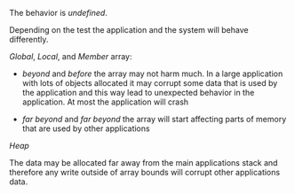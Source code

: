 The behavior is *undefined*.

Depending on the test the application and the system will behave differently.

*Global*, *Local*, and *Member* array:

* *beyond* and *before* the array may not harm much. In a large application with
  lots of objects allocated it may corrupt some data that is used by the
  application and this way lead to unexpected behavior in the application. At
  most the application will crash

* *far beyond* and *far beyond* the array will start affecting parts of memory
  that are used by other applications

*Heap*

The data may be allocated far away from the main applications stack and
therefore any write outside of array bounds will corrupt other applications
data.
